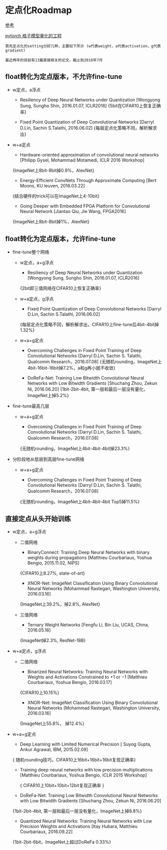 # 定点化Roadmap
[参考](https://github.com/Ewenwan/torch-playground)

[pytorch 格子模型量化的工程](https://github.com/Ewenwan/pytorch-playground)

    首先定点化的setting分好几种，主要如下所示 (w代表weight，a代表activation，g代表gradient)

    最近两年的目前有13篇直接相关的论文，截止到2016年7月

## float转化为定点版本，不允许fine-tune

- w定点，a浮点

    - Resiliency of Deep Neural Networks under Quantization [Wongyong Sung, Sungho Shin, 2016.01.07, ICLR2016]
    {5bit在CIFAR10上恢复正确率}
    
    - Fixed Point Quantization of Deep Convolutional Networks [Darryl D.Lin, Sachin S.Talathi, 2016.06.02] 
    {每层定点化策略不同，解析解求出}
    
- w+a定点

    - Hardware-oriented approximation of convolutional neural networks [Philipp Gysel, Mohammad Motamedi, ICLR 2016 Workshop] 
    
    {ImageNet上8bit-8bit掉0.9%，AlexNet}
    
    - Energy-Efficient ConvNets Through Approximate Computing [Bert Moons, KU leuven, 2016.03.22] 
    
    {结合硬件的trick可以在ImageNet上4-10bit}
    
    - Going Deeper with Embedded FPGA Platform for Convolutional Neural Network [Jiantao Qiu, Jie Wang, FPGA2016]
    
    {ImageNet上8bit-8bit掉1%，AlexNet}

## float转化为定点版本，允许fine-tune

- fine-tune整个网络

    - w定点，a+g浮点
        - Resiliency of Deep Neural Networks under Quantization [Wongyong Sung, Sungho Shin, 2016.01.07, ICLR2016] 
        
        {2bit即三值网络在CIFAR10上恢复正确率}
        
    - w+a定点，g浮点
        - Fixed Point Quantization of Deep Convolutional Networks [Darryl D.Lin, Sachin S.Talathi, 2016.06.02] 
        
        {每层定点化策略不同，解析解求出，CIFAR10上fine-tune后4bit-4bit掉1.32%}
        
    - w+a+g定点
    
        - Overcoming Challenges in Fixed Point Training of Deep Convolutional Networks [Darryl D.Lin, Sachin S. Talathi, Qualcomm Research，2016.07.08] 
        {无随机rounding，ImageNet上4bit-16bit-16bit掉7.2%，a和g再小就不收敛}
        
        - DoReFa-Net: Training Low Bitwidth Convolutional Neural Networks with Low Bitwidth Gradients [Shuchang Zhou, Zekun Ni, 2016.06.20] 
        {1bit-2bit-4bit, 第一层和最后一层没有量化，ImageNet上掉5.2%}
        
- fine-tune最高几层

    - w+a+g定点
        - Overcoming Challenges in Fixed Point Training of Deep Convolutional Networks [Darryl D.Lin, Sachin S. Talathi, Qualcomm Research，2016.07.08] 
        
        {无随机rounding，ImageNet上4bit-4bit-4bit掉23.3%}
        
        
- 分阶段地从低层到高层fine-tune网络

    - w+a+g定点
        - Overcoming Challenges in Fixed Point Training of Deep Convolutional Networks [Darryl D.Lin, Sachin S. Talathi, Qualcomm Research，2016.07.08] 
        
        {无随机rounding，ImageNet上4bit-4bit-4bit Top5掉11.5%}

## 直接定点从头开始训练

- w定点，a+g浮点

    - 二值网络
        - BinaryConnect: Training Deep Neural Networks with binary weights during propagations [Matthieu Courbariaux, Yoshua Bengio, 2015.11.02, NIPS]
        
        {CIFAR10上8.27%, state-of-art}
        
        - XNOR-Net: ImageNet Classification Using Binary Convolutional Neural Networks [Mohammad Rastegari, Washington University, 2016.03.16] 
        
        {ImageNet上39.2%，掉2.8%, AlexNet}
        
    - 三值网络
        - Ternary Weight Networks [Fengfu Li, Bin Liu, UCAS, China, 2016.05.16] 
        
        {ImageNet掉2.3%, ResNet-18B}
        
- w+a定点，g浮点

    - 二值网络
        - Binarized Neural Networks: Training Neural Networks with Weights and Activations Constrained to +1 or −1 [Matthieu Courbariaux, Yoshua Bengio, 2016.03.17]
        
        {CIFAR10上10.15%}
        
        - XNOR-Net: ImageNet Classification Using Binary Convolutional Neural Networks [Mohammad Rastegari, Washington University, 2016.03.16] 
        
        {ImageNet上55.8%， 掉12.4%}
        
- w+a+g定点
    - Deep Learning with Limited Numerical Precision [ Suyog Gupta, Ankur Agrawal, IBM, 2015.02.09]
    
     { 随机rounding技巧，CIFAR10上16bit+16bit+16bit复现正确率}
     
    - Training deep neural networks with low precision multiplications [Matthieu Courbariaux, Yoshua Bengio, ICLR 2015 Workshop] 
    
       { CIFAR10上10bit+10bit+12bit复现正确率 }
       
    - DoReFa-Net: Training Low Bitwidth Convolutional Neural Networks with Low Bitwidth Gradients [Shuchang Zhou, Zekun Ni, 2016.06.20]
    
     {1bit-2bit-4bit, 第一层和最后一层没有量化，ImageNet上掉8.8%}
     
    - Quantized Neural Networks: Training Neural Networks with Low Precision Weights and Activations [Itay Hubara, Matthieu Courbariaux, 2016.09.22]
    
    {1bit-2bit-6bit，ImageNet上超过DoReFa 0.33%}
